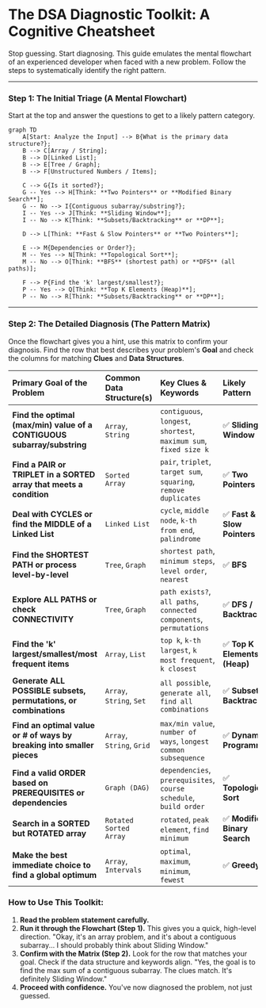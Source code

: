 # The DSA Diagnostic Toolkit: A Cognitive Cheatsheet

Stop guessing. Start diagnosing. This guide emulates the mental flowchart of an experienced developer when faced with a new problem. Follow the steps to systematically identify the right pattern.

---

### **Step 1: The Initial Triage (A Mental Flowchart)**

Start at the top and answer the questions to get to a likely pattern category.

```mermaid
graph TD
    A[Start: Analyze the Input] --> B{What is the primary data structure?};
    B --> C[Array / String];
    B --> D[Linked List];
    B --> E[Tree / Graph];
    B --> F[Unstructured Numbers / Items];

    C --> G{Is it sorted?};
    G -- Yes --> H[Think: **Two Pointers** or **Modified Binary Search**];
    G -- No --> I{Contiguous subarray/substring?};
    I -- Yes --> J[Think: **Sliding Window**];
    I -- No --> K[Think: **Subsets/Backtracking** or **DP**];

    D --> L[Think: **Fast & Slow Pointers** or **Two Pointers**];

    E --> M{Dependencies or Order?};
    M -- Yes --> N[Think: **Topological Sort**];
    M -- No --> O[Think: **BFS** (shortest path) or **DFS** (all paths)];

    F --> P{Find the 'k' largest/smallest?};
    P -- Yes --> Q[Think: **Top K Elements (Heap)**];
    P -- No --> R[Think: **Subsets/Backtracking** or **DP**];
```

---

### **Step 2: The Detailed Diagnosis (The Pattern Matrix)**

Once the flowchart gives you a hint, use this matrix to confirm your diagnosis. Find the row that best describes your problem's **Goal** and check the columns for matching **Clues** and **Data Structures**.

| **Primary Goal of the Problem** | **Common Data Structure(s)** | **Key Clues & Keywords** | **Likely Pattern** |
| :--- | :--- | :--- | :--- |
| **Find the optimal (max/min) value of a CONTIGUOUS subarray/substring** | `Array`, `String` | `contiguous`, `longest`, `shortest`, `maximum sum`, `fixed size k` | ✅ **Sliding Window** |
| **Find a PAIR or TRIPLET in a SORTED array that meets a condition** | `Sorted Array` | `pair`, `triplet`, `target sum`, `squaring`, `remove duplicates` | ✅ **Two Pointers** |
| **Deal with CYCLES or find the MIDDLE of a Linked List** | `Linked List` | `cycle`, `middle node`, `k-th from end`, `palindrome` | ✅ **Fast & Slow Pointers** |
| **Find the SHORTEST PATH or process level-by-level** | `Tree`, `Graph` | `shortest path`, `minimum steps`, `level order`, `nearest` | ✅ **BFS** |
| **Explore ALL PATHS or check CONNECTIVITY** | `Tree`, `Graph` | `path exists?`, `all paths`, `connected components`, `permutations` | ✅ **DFS / Backtracking** |
| **Find the 'k' largest/smallest/most frequent items** | `Array`, `List` | `top k`, `k-th largest`, `k most frequent`, `k closest` | ✅ **Top K Elements (Heap)** |
| **Generate ALL POSSIBLE subsets, permutations, or combinations** | `Array`, `String`, `Set` | `all possible`, `generate all`, `find all combinations` | ✅ **Subsets / Backtracking** |
| **Find an optimal value or # of ways by breaking into smaller pieces** | `Array`, `String`, `Grid` | `max/min value`, `number of ways`, `longest common subsequence` | ✅ **Dynamic Programming** |
| **Find a valid ORDER based on PREREQUISITES or dependencies** | `Graph (DAG)` | `dependencies`, `prerequisites`, `course schedule`, `build order` | ✅ **Topological Sort** |
| **Search in a SORTED but ROTATED array** | `Rotated Sorted Array` | `rotated`, `peak element`, `find minimum` | ✅ **Modified Binary Search** |
| **Make the best immediate choice to find a global optimum** | `Array`, `Intervals` | `optimal`, `maximum`, `minimum`, `fewest` | ✅ **Greedy** |

### How to Use This Toolkit:

1.  **Read the problem statement carefully.**
2.  **Run it through the Flowchart (Step 1).** This gives you a quick, high-level direction. "Okay, it's an array problem, and it's about a contiguous subarray... I should probably think about Sliding Window."
3.  **Confirm with the Matrix (Step 2).** Look for the row that matches your goal. Check if the data structure and keywords align. "Yes, the goal is to find the max sum of a contiguous subarray. The clues match. It's definitely Sliding Window."
4.  **Proceed with confidence.** You've now diagnosed the problem, not just guessed.